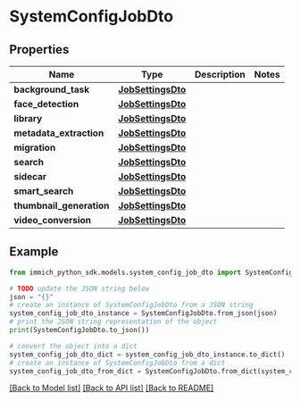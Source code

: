 # SystemConfigJobDto


## Properties

Name | Type | Description | Notes
------------ | ------------- | ------------- | -------------
**background_task** | [**JobSettingsDto**](JobSettingsDto.md) |  | 
**face_detection** | [**JobSettingsDto**](JobSettingsDto.md) |  | 
**library** | [**JobSettingsDto**](JobSettingsDto.md) |  | 
**metadata_extraction** | [**JobSettingsDto**](JobSettingsDto.md) |  | 
**migration** | [**JobSettingsDto**](JobSettingsDto.md) |  | 
**search** | [**JobSettingsDto**](JobSettingsDto.md) |  | 
**sidecar** | [**JobSettingsDto**](JobSettingsDto.md) |  | 
**smart_search** | [**JobSettingsDto**](JobSettingsDto.md) |  | 
**thumbnail_generation** | [**JobSettingsDto**](JobSettingsDto.md) |  | 
**video_conversion** | [**JobSettingsDto**](JobSettingsDto.md) |  | 

## Example

```python
from immich_python_sdk.models.system_config_job_dto import SystemConfigJobDto

# TODO update the JSON string below
json = "{}"
# create an instance of SystemConfigJobDto from a JSON string
system_config_job_dto_instance = SystemConfigJobDto.from_json(json)
# print the JSON string representation of the object
print(SystemConfigJobDto.to_json())

# convert the object into a dict
system_config_job_dto_dict = system_config_job_dto_instance.to_dict()
# create an instance of SystemConfigJobDto from a dict
system_config_job_dto_from_dict = SystemConfigJobDto.from_dict(system_config_job_dto_dict)
```
[[Back to Model list]](../README.md#documentation-for-models) [[Back to API list]](../README.md#documentation-for-api-endpoints) [[Back to README]](../README.md)


